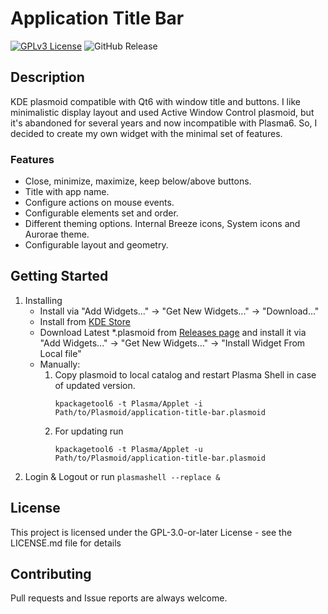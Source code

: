 # Application Title Bar

[![GPLv3 License](https://img.shields.io/badge/License-GPL%20v3-yellow.svg)](https://opensource.org/licenses/)
![GitHub Release](https://img.shields.io/github/v/release/antroids/application-title-bar)


## Description

KDE plasmoid compatible with Qt6 with window title and buttons.
I like minimalistic display layout and used Active Window Control plasmoid, but it's abandoned for several years and now incompatible with Plasma6.
So, I decided to create my own widget with the minimal set of features.

### Features

* Close, minimize, maximize, keep below/above buttons.
* Title with app name.
* Configure actions on mouse events.
* Configurable elements set and order.
* Different theming options. Internal Breeze icons, System icons and Aurorae theme.
* Configurable layout and geometry.

## Getting Started

1. Installing
    - Install via "Add Widgets..." -> "Get New Widgets..." -> "Download..."
    - Install from [KDE Store](https://store.kde.org/p/2135509)
    - Download Latest \*.plasmoid from [Releases page](https://github.com/antroids/application-title-bar/releases) and install it via "Add Widgets..." -> "Get New Widgets..." -> "Install Widget From Local file"
    - Manually:
      1. Copy plasmoid to local catalog and restart Plasma Shell in case of updated version.
          ```
          kpackagetool6 -t Plasma/Applet -i Path/to/Plasmoid/application-title-bar.plasmoid
          ```
      2. For updating run
          ```
          kpackagetool6 -t Plasma/Applet -u Path/to/Plasmoid/application-title-bar.plasmoid
          ```
2. Login & Logout or run `plasmashell --replace &`

## License

This project is licensed under the GPL-3.0-or-later License - see the LICENSE.md file for details

## Contributing

Pull requests and Issue reports are always welcome.
